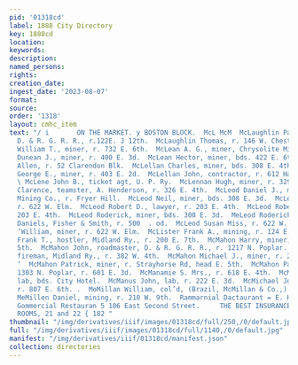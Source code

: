 ```yaml
---
pid: '01318cd'
label: 1888 City Directory
key: 1888cd
location: 
keywords: 
description: 
named_persons: 
rights: 
creation_date: 
ingest_date: '2023-08-07'
format: 
source: 
order: '1318'
layout: cmhc_item
text: "/ i       ON THE MARKET. y BOSTON BLOCK.  McL McM  McLaughlin Patrick B., brakeman,
  D. & R. G. R. R., r.122E. J 12th.  McLaughlin Thomas, r. 146 W. Chestnut.  McLaughlin
  William T., miner, r. 732 E. 6th.  McLean A. G., miner, Chrysolite Mining Co.  McLean
  Dunean J., miner, r. 400 E. 3d.  McLean Hector, miner, bds. 422 E. 6th.  McLellan
  Allen, r. 52 Clarendon Blk.  McLellan Charles, miner, bds. 308 E. 4th.  McLellan
  George E., miner, r. 403 E. 2d.  McLellan John, contractor, r. 612 Harrison av.
  \ McLene John B., ticket agt, U. P. Ry.  McLennan Hugh, miner, r. 329 E. 5th.  McLeod
  Clarence, teamster, A. Henderson, r. 326 E. 4th.  McLeod Daniel J., miner, Chrysolite
  Mining Co., r. Fryer Hill.  McLeod Neil, miner, bds. 308 E. 3d.  McLeod Rachel Miss,
  r. 622 W. Elm.  McLeod Robert D., lawyer, r. 203 E. 4th.  McLeod Robert S., machinist,’r.
  203 E. 4th.  McLeod Roderick, miner, bds. 308 E. 3d.  MeLeod Roderick F., bkkpr,
  Daniels, Fisher & Smith, r. 500  . od.  McLeod Susan Miss, r. 622 W. Elm.  McLeod
  ‘William, miner, r. 622 W. Elm.  McLister Frank A., mining, r. 124 E. 7th.  McMahon
  Frank T., hostler, Midland Ry., r. 200 E. 7th.  McMahon Harry, miner, bds. 629 E.
  5th.  McMahon John, roadmaster, D. & R. G. R. R., r. 1217 N. Poplar.  McMahon Michael,
  fireman, Midland Ry., r. 382 W. 4th.  McMahon Michael J., miner, r. 231 E. 6th.
  ‘  McMahon Patrick, miner, r. Strayhorse Rd, head E. 5th.  McMahon Patrick, saloon,
  1303 N. Poplar, r. 601 E. 3d.  McManamie S. Mrs., r. 618 E. 4th.  McManus Daniel,
  lab, bds. City Hotel.  McManus John, lab, r. 222 E. 3d.  McMichael John N., miner,
  r. 807 E. 6th. .  MoMillan William, col’d, (Brazil, McMillan & Co.,) r. 115  . 9th.
  MeMillen Daniel, mining, r. 210 W. 9th.  Rammarnial Dactaurant = E. HAYHURST, Proprietor:
  Gommercial Restauran 5 106 East Second Street.     THE BEST INSURANCE NED STEEL
  ROOMS, 21 and 22 { 182 "
thumbnail: "/img/derivatives/iiif/images/01318cd/full/250,/0/default.jpg"
full: "/img/derivatives/iiif/images/01318cd/full/1140,/0/default.jpg"
manifest: "/img/derivatives/iiif/01318cd/manifest.json"
collection: directories
---
```

